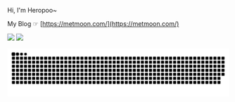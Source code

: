 Hi, I'm Heropoo~

My Blog ☞ [https://metmoon.com/](https://metmoon.com/)
    
![](https://github-readme-stats.vercel.app/api?username=heropoo&show_icons=true&line_height=21&show_icons=true&theme=vue&hide_border=true)
![](https://github-readme-stats.vercel.app/api/top-langs/?username=heropoo&show_icons=true&layout=compact&theme=vue&hide_border=true&hide=html,css)

![github contribution grid snake animation](https://raw.githubusercontent.com/heropoo/heropoo/output/github-contribution-grid-snake.svg)

